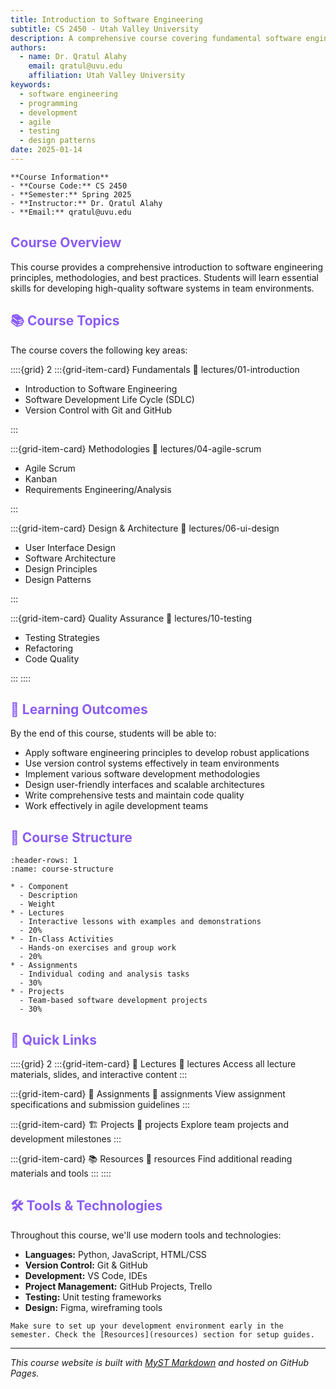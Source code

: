 ```yaml
---
title: Introduction to Software Engineering
subtitle: CS 2450 - Utah Valley University
description: A comprehensive course covering fundamental software engineering principles, practices, and methodologies
authors:
  - name: Dr. Qratul Alahy
    email: qratul@uvu.edu
    affiliation: Utah Valley University
keywords:
  - software engineering
  - programming
  - development
  - agile
  - testing
  - design patterns
date: 2025-01-14
---
```


<style>
h1 { color: purple !important; font-weight: bold !important; }
h2 { color: #8b5cf6 !important; font-weight: bold !important; }
h3 { color: #a855f7 !important; font-weight: bold !important; }
</style>

```{note}
**Course Information**
- **Course Code:** CS 2450
- **Semester:** Spring 2025
- **Instructor:** Dr. Qratul Alahy
- **Email:** qratul@uvu.edu
```

## Course Overview

This course provides a comprehensive introduction to software engineering principles, methodologies, and best practices. Students will learn essential skills for developing high-quality software systems in team environments.

## 📚 Course Topics

The course covers the following key areas:

::::{grid} 2
:::{grid-item-card} Fundamentals
:link: lectures/01-introduction

- Introduction to Software Engineering
- Software Development Life Cycle (SDLC)
- Version Control with Git and GitHub

:::

:::{grid-item-card} Methodologies
:link: lectures/04-agile-scrum

- Agile Scrum
- Kanban
- Requirements Engineering/Analysis

:::

:::{grid-item-card} Design & Architecture
:link: lectures/06-ui-design

- User Interface Design
- Software Architecture
- Design Principles
- Design Patterns

:::

:::{grid-item-card} Quality Assurance
:link: lectures/10-testing

- Testing Strategies
- Refactoring
- Code Quality

:::
::::

## 🎯 Learning Outcomes

By the end of this course, students will be able to:

- Apply software engineering principles to develop robust applications
- Use version control systems effectively in team environments
- Implement various software development methodologies
- Design user-friendly interfaces and scalable architectures
- Write comprehensive tests and maintain code quality
- Work effectively in agile development teams

## 📅 Course Structure

```{list-table} Course Organization
:header-rows: 1
:name: course-structure

* - Component
  - Description
  - Weight
* - Lectures
  - Interactive lessons with examples and demonstrations
  - 20%
* - In-Class Activities
  - Hands-on exercises and group work
  - 20%
* - Assignments
  - Individual coding and analysis tasks
  - 30%
* - Projects
  - Team-based software development projects
  - 30%
```

## 🔗 Quick Links

::::{grid} 2
:::{grid-item-card} 📖 Lectures
:link: lectures
Access all lecture materials, slides, and interactive content
:::

:::{grid-item-card} 📝 Assignments
:link: assignments
View assignment specifications and submission guidelines
:::

:::{grid-item-card} 🏗️ Projects
:link: projects
Explore team projects and development milestones
:::

:::{grid-item-card} 📚 Resources
:link: resources
Find additional reading materials and tools
:::
::::

## 🛠️ Tools & Technologies

Throughout this course, we'll use modern tools and technologies:

- **Languages:** Python, JavaScript, HTML/CSS
- **Version Control:** Git & GitHub
- **Development:** VS Code, IDEs
- **Project Management:** GitHub Projects, Trello
- **Testing:** Unit testing frameworks
- **Design:** Figma, wireframing tools

```{tip}
Make sure to set up your development environment early in the semester. Check the [Resources](resources) section for setup guides.
```

---

*This course website is built with [MyST Markdown](https://mystmd.org) and hosted on GitHub Pages.*
